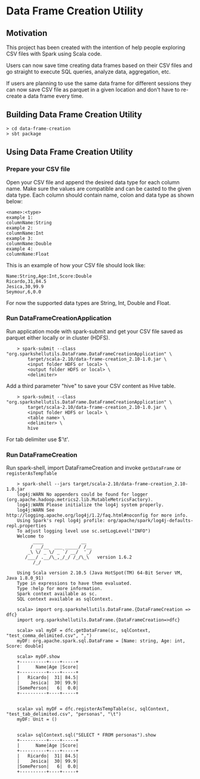 # Data Frame Creation Utility

## Motivation

This project has been created with the intention of help people exploring CSV files with Spark using Scala code.

Users can now save time creating data frames based on their CSV files and go straight to execute SQL queries, analyze
data, aggregation, etc. 

If users are planning to use the same data frame for different sessions they can now save CSV file as parquet in a 
given location and don't have to re-create a data frame every time. 

## Building Data Frame Creation Utility
    > cd data-frame-creation
    > sbt package

## Using Data Frame Creation Utility
### Prepare your CSV file

Open your CSV file and append the desired data type for each column name. Make sure the values are compatible and can be 
casted to the given data type. 
Each column should contain name, colon and data type as shown below:

    <name>:<type>
    example 1:
    columnName:String
    example 2:
    columnName:Int
    example 3:
    columnName:Double
    example 4:
    columnName:Float
    
This is an example of how your CSV file should look like:

    Name:String,Age:Int,Score:Double
    Ricardo,31,84.5
    Jesica,30,99.9
    Seymour,6,0.0
    
For now the supported data types are String, Int, Double and Float.

### Run DataFrameCreationApplication

Run application mode with spark-submit and get your CSV file saved as parquet either locally or in cluster (HDFS).

        > spark-submit --class "org.sparkshellutils.DataFrame.DataFrameCreationApplication" \
            target/scala-2.10/data-frame-creation_2.10-1.0.jar \
            <input folder HDFS or local> \
            <output folder HDFS or local> \
            <delimiter>
    
Add a third parameter "hive" to save your CSV content as Hive table.
                
        > spark-submit --class "org.sparkshellutils.DataFrame.DataFrameCreationApplication" \
            target/scala-2.10/data-frame-creation_2.10-1.0.jar \
            <input folder HDFS or local> \
            <table name> \
            <delimiter> \
            hive

For tab delimiter use $'\t'. 
    
### Run DataFrameCreation

Run spark-shell, import DataFrameCreation and invoke `getDataFrame` or `registerAsTempTable`

        > spark-shell --jars target/scala-2.10/data-frame-creation_2.10-1.0.jar
        log4j:WARN No appenders could be found for logger (org.apache.hadoop.metrics2.lib.MutableMetricsFactory).
        log4j:WARN Please initialize the log4j system properly.
        log4j:WARN See http://logging.apache.org/log4j/1.2/faq.html#noconfig for more info.
        Using Spark's repl log4j profile: org/apache/spark/log4j-defaults-repl.properties
        To adjust logging level use sc.setLogLevel("INFO")
        Welcome to
              ____              __
             / __/__  ___ _____/ /__
            _\ \/ _ \/ _ `/ __/  '_/
           /___/ .__/\_,_/_/ /_/\_\   version 1.6.2
              /_/
        
        Using Scala version 2.10.5 (Java HotSpot(TM) 64-Bit Server VM, Java 1.8.0_91)
        Type in expressions to have them evaluated.
        Type :help for more information.
        Spark context available as sc.
        SQL context available as sqlContext.
        
        scala> import org.sparkshellutils.DataFrame.{DataFrameCreation => dfc}
        import org.sparkshellutils.DataFrame.{DataFrameCreation=>dfc}
        
        scala> val myDF = dfc.getDataFrame(sc, sqlContext, "test_comma_delimited.csv", ",")
        myDF: org.apache.spark.sql.DataFrame = [Name: string, Age: int, Score: double]
        
        scala> myDF.show
        +----------+----+-----+
        |      Name|Age |Score|
        +----------+----+-----+
        |   Ricardo|  31| 84.5|
        |    Jesica|  30| 99.9|
        |SomePerson|   6|  0.0|
        +----------+----+-----+
        
        
        scala> val myDF = dfc.registerAsTempTable(sc, sqlContext, "test_tab_delimited.csv", "personas", "\t")
        myDF: Unit = ()
        
        
        scala> sqlContext.sql("SELECT * FROM personas").show
        +----------+----+-----+
        |      Name|Age |Score|
        +----------+----+-----+
        |   Ricardo|  31| 84.5|
        |    Jesica|  30| 99.9|
        |SomePerson|   6|  0.0|
        +----------+----+-----+
